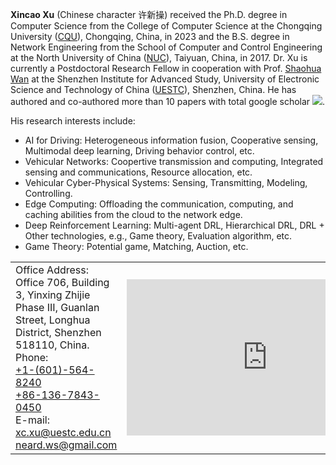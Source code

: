 **Xincao Xu** (Chinese character 许新操) received the Ph.D. degree in Computer Science from the College of Computer Science at the Chongqing University ([CQU](https://www.cqu.edu.cn)), Chongqing, China, in 2023 and the B.S. degree in Network Engineering from the School of Computer and Control Engineering at the North University of China ([NUC](https://www.nuc.edu.cn)), Taiyuan, China, in 2017. Dr. Xu is currently a Postdoctoral Research Fellow in cooperation with Prof. [Shaohua Wan](https://scholar.google.com/citations?user=IhjhNEEAAAAJ&hl=en) at the Shenzhen Institute for Advanced Study, University of Electronic Science and Technology of China ([UESTC](https://www.uestc.edu.cn)), Shenzhen, China. He has authored and co-authored more than 10 papers with total google scholar <a href='https://scholar.google.com/citations?user=DK5avZUAAAAJ'><img src="https://img.shields.io/endpoint?logo=Google%20Scholar&url=https%3A%2F%2Fcdn.jsdelivr.net%2Fgh%2FNeardws%2Fneardws.github.io@google-scholar-stats%2Fgs_data_shieldsio.json&labelColor=f6f6f6&color=9cf&style=flat&label=citations"></a>.     

His research interests include: 
- AI for Driving: Heterogeneous information fusion, Cooperative sensing, Multimodal deep learning, Driving behavior control, etc.
- Vehicular Networks: Coopertive transmission and computing, Integrated sensing and communications, Resource allocation, etc.
- Vehicular Cyber-Physical Systems: Sensing, Transmitting, Modeling, Controlling.
- Edge Computing: Offloading the communication, computing, and caching abilities from the cloud to the network edge.
- Deep Reinforcement Learning: Multi-agent DRL, Hierarchical DRL, DRL + Other technologies, e.g., Game theory, Evaluation algorithm, etc.
- Game Theory: Potential game, Matching, Auction, etc.

<html>
	<table style="margin-left: auto; margin-right: auto;">
		<tr>
			<td>
				Office Address: <br>     
				Office 706, Building 3, Yinxing Zhijie Phase III, Guanlan Street, Longhua District, Shenzhen 518110, China. <br>     
				Phone: <br> 
				<a href="tel:+1-6015648240">+1-(601)-564-8240</a> <br>
				<a href="tel:+86-13678430450">+86-136-7843-0450</a> <br>   
				E-mail: <br>   
				<a href="mailto:xc.xu@uestc.edu.cn">xc.xu@uestc.edu.cn</a> <br> 
				<a href="mailto:neard.ws@gmail.com">neard.ws@gmail.com</a>
			</td>
			<td>
				<iframe src="https://www.google.com/maps/embed?pb=!1m18!1m12!1m3!1d2027.5867153416798!2d114.04785408720457!3d22.72274607249823!2m3!1f0!2f0!3f0!3m2!1i1024!2i768!4f13.1!3m3!1m2!1s0x34038eb32c4355c1%3A0xd9850d5b145cf4f!2z6YqA5pif5pm655WM5LiJ5pyf!5e0!3m2!1szh-TW!2shk!4v1695397520415!5m2!1szh-TW!2shk" width="450" height="250" style="border:0;" allowfullscreen="" loading="lazy" referrerpolicy="no-referrer-when-downgrade"></iframe>
			</td>
		</tr>
	</table>
</html>
